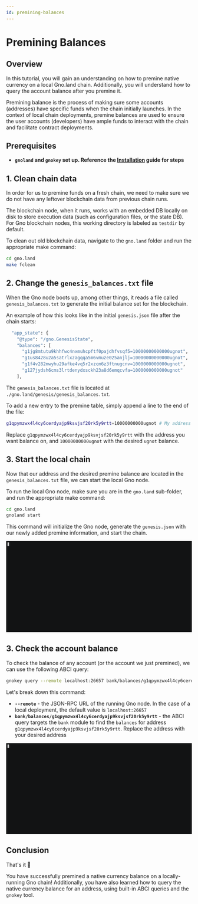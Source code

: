 ```yaml
---
id: premining-balances
---
```


# Premining Balances

## Overview

In this tutorial, you will gain an understanding on how to premine native currency on a local Gno.land chain.
Additionally, you will understand how to query the account balance after you premine it.

Premining balance is the process of making sure some accounts (addresses) have specific funds when the chain initially
launches. In the context of local chain deployments, premine balances are used to ensure the user accounts (developers)
have ample funds to interact with the chain and facilitate contract deployments.

## Prerequisites

- **`gnoland` and `gnokey` set up. Reference the [Installation](local-setup.md#3-installing-other-gno-tools) guide
  for steps**

## 1. Clean chain data

In order for us to premine funds on a fresh chain, we need to make sure we do not have any leftover blockchain data
from previous chain runs.

The blockchain node, when it runs, works with an embedded DB locally on disk to store execution data (such as
configuration files, or the state DB). For Gno blockchain nodes, this working directory is labeled as `testdir` by
default.

To clean out old blockchain data, navigate to the `gno.land` folder and run the appropriate make command:

```bash
cd gno.land
make fclean
```

## 2. Change the `genesis_balances.txt` file

When the Gno node boots up, among other things, it reads a file called `genesis_balances.txt` to generate the initial
balance set for the blockchain.

An example of how this looks like in the initial `genesis.json` file after the chain starts:

```bash
  "app_state": {
    "@type": "/gno.GenesisState",
    "balances": [
      "g1jg8mtutu9khhfwc4nxmuhcpftf0pajdhfvsqf5=10000000000000ugnot",
      "g1us8428u2a5satrlxzagqqa5m6vmuze025anjlj=10000000000000ugnot",
      "g1f4v282mwyhu29afke4vq5r2xzcm6z3ftnugcnv=1000000000000ugnot",
      "g127jydsh6cms3lrtdenydxsckh23a8d6emqcvfa=1000000000000ugnot"
    ],
``` 

The `genesis_balances.txt` file is located at `./gno.land/genesis/genesis_balances.txt`.

To add a new entry to the premine table, simply append a line to the end of the file:

```bash
g1qpymzwx4l4cy6cerdyajp9ksvjsf20rk5y9rtt=10000000000ugnot # My address
```

Replace `g1qpymzwx4l4cy6cerdyajp9ksvjsf20rk5y9rtt` with the address you want balance on, and `10000000000ugnot` with the
desired `ugnot` balance.

## 3. Start the local chain

Now that our address and the desired premine balance are located in the `genesis_balances.txt` file, we can start the
local Gno node.

To run the local Gno node, make sure you are in the `gno.land` sub-folder, and run the appropriate make command:

```bash
cd gno.land
gnoland start
```

This command will initialize the Gno node, generate the `genesis.json` with our newly added premine information, and
start the chain.

![gnoland start](../../assets/getting-started/local-setup/setting-up-funds/gnoland-start.gif)

## 3. Check the account balance

To check the balance of any account (or the account we just premined), we can use the following ABCI query:

```bash
gnokey query --remote localhost:26657 bank/balances/g1qpymzwx4l4cy6cerdyajp9ksvjsf20rk5y9rtt
```

Let's break down this command:

- **`--remote`** - the JSON-RPC URL of the running Gno node. In the case of a local deployment, the default value
  is `localhost:26657`
- **`bank/balances/g1qpymzwx4l4cy6cerdyajp9ksvjsf20rk5y9rtt`** - the ABCI query targets the `bank` module to find
  the `balances` for address `g1qpymzwx4l4cy6cerdyajp9ksvjsf20rk5y9rtt`. Replace the address with your desired address

![gnokey query](../../assets/getting-started/local-setup/setting-up-funds/gnokey-query.gif)

## Conclusion

That's it 🎉

You have successfully premined a native currency balance on a locally-running Gno chain!
Additionally, you have also learned how to query the native currency balance for an address, using built-in ABCI queries
and the `gnokey` tool.

